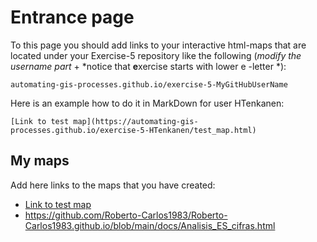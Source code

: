 # Entrance page

To this page you should add links to your interactive html-maps that are located under your Exercise-5 repository like the following (*modify the username part* + *notice that **e**xercise starts with lower e -letter *):

 `automating-gis-processes.github.io/exercise-5-MyGitHubUserName`

Here is an example how to do it in MarkDown for user HTenkanen:

```
[Link to test map](https://automating-gis-processes.github.io/exercise-5-HTenkanen/test_map.html)
```

## My maps

Add here links to the maps that you have created:

 - [Link to test map](https://automating-gis-processes.github.io/exercise-5-HTenkanen/test_map.html)
 - https://github.com/Roberto-Carlos1983/Roberto-Carlos1983.github.io/blob/main/docs/Analisis_ES_cifras.html

